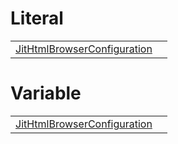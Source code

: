# Literal



|                                                                                      |     |
| ------------------------------------------------------------------------------------ | --- |
| [JitHtmlBrowserConfiguration](/jit-html-browser/literal/jithtmlbrowserconfiguration) |     |



# Variable



|                                                                                       |     |
| ------------------------------------------------------------------------------------- | --- |
| [JitHtmlBrowserConfiguration](/jit-html-browser/variable/jithtmlbrowserconfiguration) |     |


